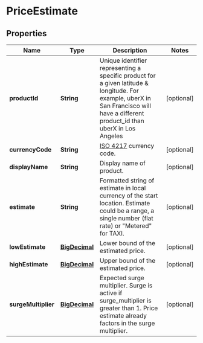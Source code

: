 
# PriceEstimate

## Properties
Name | Type | Description | Notes
------------ | ------------- | ------------- | -------------
**productId** | **String** | Unique identifier representing a specific product for a given latitude &amp; longitude. For example, uberX in San Francisco will have a different product_id than uberX in Los Angeles |  [optional]
**currencyCode** | **String** | [ISO 4217](http://en.wikipedia.org/wiki/ISO_4217) currency code. |  [optional]
**displayName** | **String** | Display name of product. |  [optional]
**estimate** | **String** | Formatted string of estimate in local currency of the start location. Estimate could be a range, a single number (flat rate) or &quot;Metered&quot; for TAXI. |  [optional]
**lowEstimate** | [**BigDecimal**](BigDecimal.md) | Lower bound of the estimated price. |  [optional]
**highEstimate** | [**BigDecimal**](BigDecimal.md) | Upper bound of the estimated price. |  [optional]
**surgeMultiplier** | [**BigDecimal**](BigDecimal.md) | Expected surge multiplier. Surge is active if surge_multiplier is greater than 1. Price estimate already factors in the surge multiplier. |  [optional]



